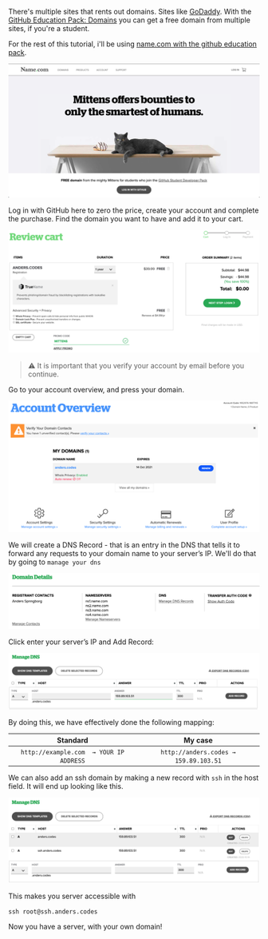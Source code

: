 There's multiple sites that rents out domains. Sites like [GoDaddy](https://dk.godaddy.com/). With the [GitHub Education Pack: Domains](https://education.github.com/pack/offers?sort=popularity&tag=Domains) you can get a free domain from multiple sites, if you're a student.

For the rest of this tutorial, i'll be using [name.com with the github education pack](https://www.name.com/partner/github-students).

![](assets/domain/name_com.png)

Log in with GitHub here to zero the price, create your account and complete the purchase. Find the domain you want to have and add it to your cart. 

![](assets/domain/name_cart.png)

> :warning: It is important that you verify your account by email before you continue.

Go to your account overview, and press your domain.

![](assets/domain/account_overview.png)


We will create a DNS Record - that is an entry in the DNS that tells it to forward any requests to your domain name to your server’s IP. We'll do that by going to `manage your dns`

![](assets/domain/manage_dns.png)

Click enter your server’s IP and Add Record:

![](assets/domain/add_record.png)

By doing this, we have effectively done the following mapping: 

Standard         |  My case
:-----:|:------:
`http://example.com  → YOUR IP ADDRESS` | `http://anders.codes → 159.89.103.51`

We can also add an ssh domain by making a new record with `ssh` in the host field. It will end up looking like this.

![](assets/domain/ssh_record.png)

This makes you server accessible with
```properties
ssh root@ssh.anders.codes
```

Now you have a server, with your own domain!

